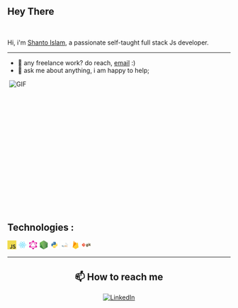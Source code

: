 <h2 >Hey There</h2> 

<br />

Hi, i'm [Shanto Islam](), a passionate self-taught full stack Js developer. 
<hr>

- 💼 any freelance work? do reach, [email](mailto:ishanto412@gmail.com) :)
- 💬 ask me about anything, i am happy to help;
<img align="right" alt="GIF" src="https://raw.githubusercontent.com/shantoislam6/shantoislam6/main/code.gif" width="500" height="320" />
<h2></h2>
<h2>Technologies :  </h2>  

<code><img height="20" src="https://raw.githubusercontent.com/github/explore/80688e429a7d4ef2fca1e82350fe8e3517d3494d/topics/javascript/javascript.png"></code>
<code><img height="20" src="https://raw.githubusercontent.com/github/explore/80688e429a7d4ef2fca1e82350fe8e3517d3494d/topics/react/react.png"></code>
<code><img height="20" src="https://raw.githubusercontent.com/github/explore/5c058a388828bb5fde0bcafd4bc867b5bb3f26f3/topics/graphql/graphql.png"></code>
<code><img height="20" src="https://raw.githubusercontent.com/github/explore/80688e429a7d4ef2fca1e82350fe8e3517d3494d/topics/nodejs/nodejs.png"></code>
<code><img height="20" src="https://raw.githubusercontent.com/github/explore/80688e429a7d4ef2fca1e82350fe8e3517d3494d/topics/python/python.png"></code>
<code><img height="20" src="https://raw.githubusercontent.com/github/explore/80688e429a7d4ef2fca1e82350fe8e3517d3494d/topics/mysql/mysql.png"></code>
<code><img height="20" src="https://raw.githubusercontent.com/github/explore/80688e429a7d4ef2fca1e82350fe8e3517d3494d/topics/firebase/firebase.png"></code>
<code><img height="20" src="https://raw.githubusercontent.com/github/explore/80688e429a7d4ef2fca1e82350fe8e3517d3494d/topics/git/git.png"></code>
<hr/>
<h2 align="center">
📫 How to reach me
</h2>

<p align="center">
<a href="https://www.facebook.com/profile.php?id=100079545008045/" ><img width="25" src="https://raw.githubusercontent.com/shantoislam6/raw_static/main/fb.svg" alt="LinkedIn"></a>
	
</p>

